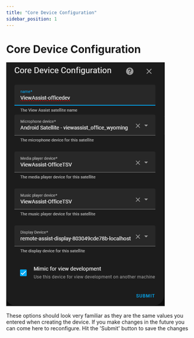 ```yaml
---
title: "Core Device Configuration"
sidebar_position: 1
---
```


# Core Device Configuration

![](./vaconfig3.png)

These options should look very familiar as they are the same values you entered when creating the device.  If you make changes in the future you can come here to reconfigure.  Hit the 'Submit' button to save the changes
